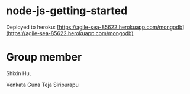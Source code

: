 # node-js-getting-started

Deployed to heroku:
[https://agile-sea-85622.herokuapp.com/mongodb](https://agile-sea-85622.herokuapp.com/mongodb)

# Group member
Shixin Hu,

Venkata Guna Teja Siripurapu
